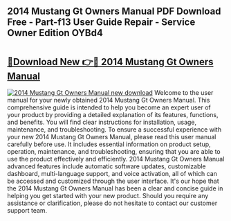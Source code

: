## 2014 Mustang Gt Owners Manual PDF Download Free - Part-f13 User Guide Repair - Service Owner Edition OYBd4

# <h2><a href="http://bc35147.oget.top/?id=2014+Mustang+Gt+Owners+Manual">🔗Download New 👉🔴 2014 Mustang Gt Owners Manual</a></h2>

[![2014 Mustang Gt Owners Manual new download](https://i.imgur.com/5g1atiW.png)](http://bc35147.oget.top/?id=2014+Mustang+Gt+Owners+Manual)
Welcome to the user manual for your newly obtained 2014 Mustang Gt Owners Manual. This comprehensive guide is intended to help you become an expert user of your product by providing a detailed explanation of its features, functions, and benefits. You will find clear instructions for installation, usage, maintenance, and troubleshooting. To ensure a successful experience with your new 2014 Mustang Gt Owners Manual, please read this user manual carefully before use. It includes essential information on product setup, operation, maintenance, and troubleshooting, ensuring that you are able to use the product effectively and efficiently. 2014 Mustang Gt Owners Manual advanced features include automatic software updates, customizable dashboard, multi-language support, and voice activation, all of which can be accessed and customized through the user interface. It's our hope that the 2014 Mustang Gt Owners Manual has been a clear and concise guide in helping you get started with your new product. Should you require any assistance or clarification, please do not hesitate to contact our customer support team.
